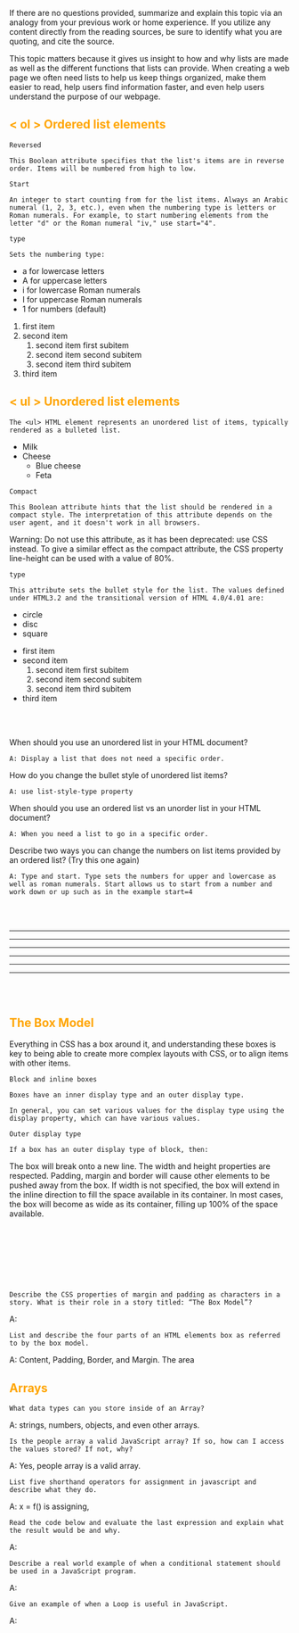 
If there are no questions provided, summarize and explain this topic via an analogy from your previous work or home experience.
If you utilize any content directly from the reading sources, be sure to identify what you are quoting, and cite the source.

This topic matters because it gives us insight to how and why lists are made as well as the different functions that lists can provide. When creating a web page we often need lists to help us keep things organized, make them easier to read, help users find information faster, and even help users understand the purpose of our webpage. 

## <span style="color:orange"> < ol > Ordered list elements </span>

` Reversed `

    This Boolean attribute specifies that the list's items are in reverse order. Items will be numbered from high to low.

`Start`

    An integer to start counting from for the list items. Always an Arabic numeral (1, 2, 3, etc.), even when the numbering type is letters or Roman numerals. For example, to start numbering elements from the letter "d" or the Roman numeral "iv," use start="4".

` type `

    Sets the numbering type:

* a for lowercase letters
* A for uppercase letters
* i for lowercase Roman numerals
* I for uppercase Roman numerals
* 1 for numbers (default)

<ol>
  <li>first item</li>
  <li>
    second item
    <!-- closing </li> tag is not here! -->
    <ol>
      <li>second item first subitem</li>
      <li>second item second subitem</li>
      <li>second item third subitem</li>
    </ol>
  </li>
  <!-- Here's the closing </li> tag -->
  <li>third item</li>
</ol>

## <span style="color:orange">< ul > Unordered list elements </span>

    The <ul> HTML element represents an unordered list of items, typically rendered as a bulleted list.

<ul>
    <li>Milk</li>
    <li>Cheese
        <ul>
            <li>Blue cheese</li>
            <li>Feta</li>
        </ul>
    </li>
</ul>

` Compact `
    
    This Boolean attribute hints that the list should be rendered in a compact style. The interpretation of this attribute depends on the user agent, and it doesn't work in all browsers.

Warning: Do not use this attribute, as it has been deprecated: use CSS instead. To give a similar effect as the compact attribute, the CSS property line-height can be used with a value of 80%.

` type ` 

    This attribute sets the bullet style for the list. The values defined under HTML3.2 and the transitional version of HTML 4.0/4.01 are:
<ul>
    <li>circle</li> 
    <li>disc</li> 
     <li>square</li> 
</ul>

<ul>
  <li>first item</li>
  <li>
    second item
    <!-- Look, the closing </li> tag is not placed here! -->
    <ol>
      <li>second item first subitem</li>
      <li>second item second subitem</li>
      <li>second item third subitem</li>
    </ol>
    <!-- Here is the closing </li> tag -->
  </li>
  <li>third item</li>
</ul>

<br></br>

When should you use an unordered list in your HTML document?

    A: Display a list that does not need a specific order.

How do you change the bullet style of unordered list items?
    
    A: use list-style-type property

When should you use an ordered list vs an unorder list in your HTML document?
    
    A: When you need a list to go in a specific order.

Describe two ways you can change the numbers on list items provided by an ordered list? (Try this one again)
   
    A: Type and start. Type sets the numbers for upper and lowercase as well as roman numerals. Start allows us to start from a number and work down or up such as in the example start=4

<br> </br>
___
---
---
---
___
___
<br></br> 

## <span style="color:orange">The Box Model </span>

Everything in CSS has a box around it, and understanding these boxes is key to being able to create more complex layouts with CSS, or to align items with other items.

` Block and inline boxes `

    Boxes have an inner display type and an outer display type.

    In general, you can set various values for the display type using the display property, which can have various values.

` Outer display type `

    If a box has an outer display type of block, then:

The box will break onto a new line.
The width and height properties are respected.
Padding, margin and border will cause other elements to be pushed away from the box.
If width is not specified, the box will extend in the inline direction to fill the space available in its container. In most cases, the box will become as wide as its container, filling up 100% of the space available.

<br></br>
<br></br>
<br></br>

    Describe the CSS properties of margin and padding as characters in a story. What is their role in a story titled: “The Box Model”?
A: 

    List and describe the four parts of an HTML elements box as referred to by the box model.
A: Content, Padding, Border, and Margin. The area

## <span style="color:orange"> Arrays </span> 

    What data types can you store inside of an Array?
A: strings, numbers, objects, and even other arrays.

    Is the people array a valid JavaScript array? If so, how can I access the values stored? If not, why?
A: Yes, people array is a valid array.

    List five shorthand operators for assignment in javascript and describe what they do.
A:  x = f() is assigning,

    Read the code below and evaluate the last expression and explain what the result would be and why.
A:

    Describe a real world example of when a conditional statement should be used in a JavaScript program.
A:

    Give an example of when a Loop is useful in JavaScript.
A:
